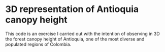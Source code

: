 # 3D representation of Antioquia canopy height
This code is an exercise I carried out with the intention of observing in 3D the forest canopy height of Antioquia, one of the most diverse and populated regions of Colombia. 

